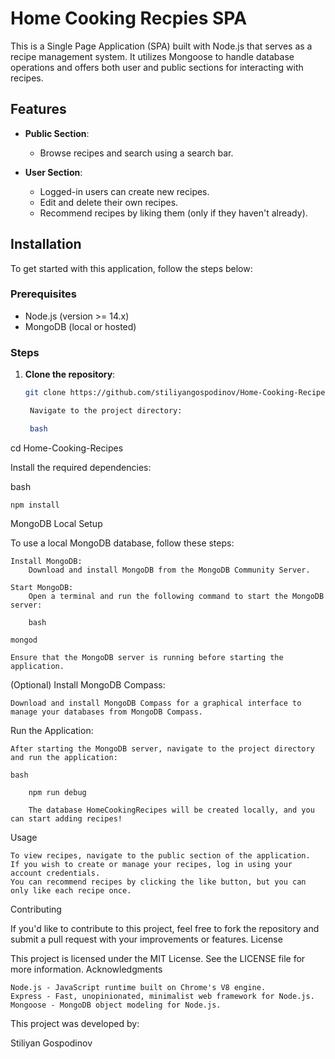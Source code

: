 # Home Cooking Recpies SPA

This is a Single Page Application (SPA) built with Node.js that serves as a recipe management system. It utilizes Mongoose to handle database operations and offers both user and public sections for interacting with recipes.

## Features

- **Public Section**:
  - Browse recipes and search using a search bar.

- **User Section**:
  - Logged-in users can create new recipes.
  - Edit and delete their own recipes.
  - Recommend recipes by liking them (only if they haven't already).

## Installation

To get started with this application, follow the steps below:

### Prerequisites

- Node.js (version >= 14.x)
- MongoDB (local or hosted)

### Steps

1. **Clone the repository**:

   ```bash
   git clone https://github.com/stiliyangospodinov/Home-Cooking-Recipes.git

    Navigate to the project directory:

    bash

cd Home-Cooking-Recipes

Install the required dependencies:

bash

    npm install

MongoDB Local Setup

To use a local MongoDB database, follow these steps:

    Install MongoDB:
        Download and install MongoDB from the MongoDB Community Server.

    Start MongoDB:
        Open a terminal and run the following command to start the MongoDB server:

        bash

    mongod

    Ensure that the MongoDB server is running before starting the application.

(Optional) Install MongoDB Compass:

    Download and install MongoDB Compass for a graphical interface to manage your databases from MongoDB Compass.

Run the Application:

    After starting the MongoDB server, navigate to the project directory and run the application:

    bash

        npm run debug

        The database HomeCookingRecipes will be created locally, and you can start adding recipes!

Usage

    To view recipes, navigate to the public section of the application.
    If you wish to create or manage your recipes, log in using your account credentials.
    You can recommend recipes by clicking the like button, but you can only like each recipe once.

Contributing

If you'd like to contribute to this project, feel free to fork the repository and submit a pull request with your improvements or features.
License

This project is licensed under the MIT License. See the LICENSE file for more information.
Acknowledgments

    Node.js - JavaScript runtime built on Chrome's V8 engine.
    Express - Fast, unopinionated, minimalist web framework for Node.js.
    Mongoose - MongoDB object modeling for Node.js.

This project was developed by:

Stiliyan Gospodinov

